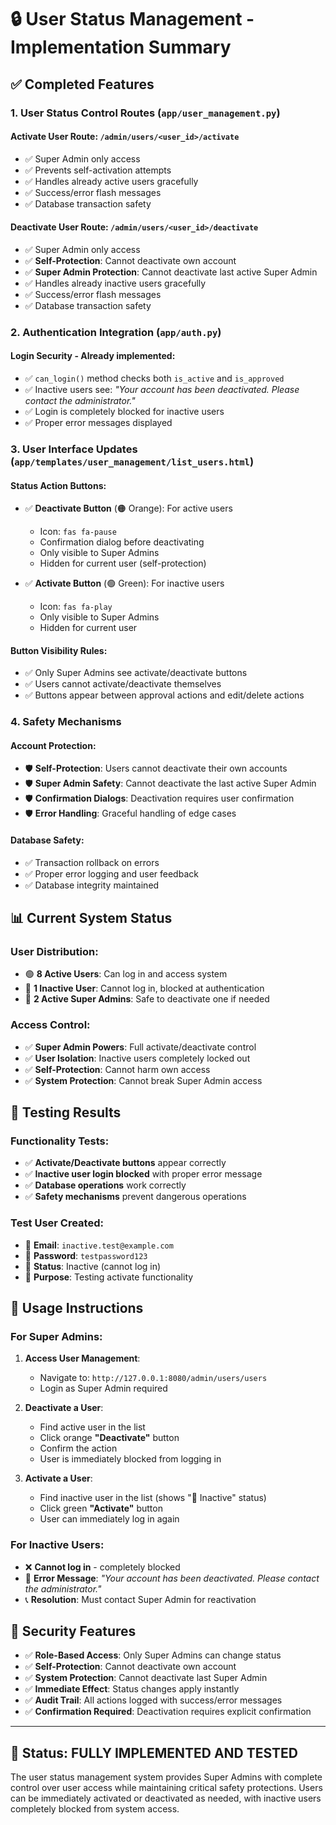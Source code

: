 # 🔒 User Status Management - Implementation Summary

## ✅ **Completed Features**

### 1. **User Status Control Routes** (`app/user_management.py`)

#### **Activate User Route**: `/admin/users/<user_id>/activate`
- ✅ Super Admin only access
- ✅ Prevents self-activation attempts  
- ✅ Handles already active users gracefully
- ✅ Success/error flash messages
- ✅ Database transaction safety

#### **Deactivate User Route**: `/admin/users/<user_id>/deactivate`
- ✅ Super Admin only access
- ✅ **Self-Protection**: Cannot deactivate own account
- ✅ **Super Admin Protection**: Cannot deactivate last active Super Admin
- ✅ Handles already inactive users gracefully
- ✅ Success/error flash messages
- ✅ Database transaction safety

### 2. **Authentication Integration** (`app/auth.py`)

#### **Login Security** - Already implemented:
- ✅ `can_login()` method checks both `is_active` and `is_approved`
- ✅ Inactive users see: *"Your account has been deactivated. Please contact the administrator."*
- ✅ Login is completely blocked for inactive users
- ✅ Proper error messages displayed

### 3. **User Interface Updates** (`app/templates/user_management/list_users.html`)

#### **Status Action Buttons**:
- ✅ **Deactivate Button** (🟠 Orange): For active users
  - Icon: `fas fa-pause`
  - Confirmation dialog before deactivating
  - Only visible to Super Admins
  - Hidden for current user (self-protection)

- ✅ **Activate Button** (🟢 Green): For inactive users  
  - Icon: `fas fa-play`
  - Only visible to Super Admins
  - Hidden for current user

#### **Button Visibility Rules**:
- ✅ Only Super Admins see activate/deactivate buttons
- ✅ Users cannot activate/deactivate themselves
- ✅ Buttons appear between approval actions and edit/delete actions

### 4. **Safety Mechanisms**

#### **Account Protection**:
- 🛡️ **Self-Protection**: Users cannot deactivate their own accounts
- 🛡️ **Super Admin Safety**: Cannot deactivate the last active Super Admin
- 🛡️ **Confirmation Dialogs**: Deactivation requires user confirmation
- 🛡️ **Error Handling**: Graceful handling of edge cases

#### **Database Safety**:
- ✅ Transaction rollback on errors
- ✅ Proper error logging and user feedback
- ✅ Database integrity maintained

## 📊 **Current System Status**

### **User Distribution**:
- 🟢 **8 Active Users**: Can log in and access system
- 🔴 **1 Inactive User**: Cannot log in, blocked at authentication
- 👑 **2 Active Super Admins**: Safe to deactivate one if needed

### **Access Control**:
- ✅ **Super Admin Powers**: Full activate/deactivate control
- ✅ **User Isolation**: Inactive users completely locked out
- ✅ **Self-Protection**: Cannot harm own access
- ✅ **System Protection**: Cannot break Super Admin access

## 🧪 **Testing Results**

### **Functionality Tests**:
- ✅ **Activate/Deactivate buttons** appear correctly
- ✅ **Inactive user login blocked** with proper error message
- ✅ **Database operations** work correctly
- ✅ **Safety mechanisms** prevent dangerous operations

### **Test User Created**:
- 📧 **Email**: `inactive.test@example.com`
- 🔑 **Password**: `testpassword123`
- 🔴 **Status**: Inactive (cannot log in)
- 🎯 **Purpose**: Testing activate functionality

## 🎯 **Usage Instructions**

### **For Super Admins**:

1. **Access User Management**:
   - Navigate to: `http://127.0.0.1:8080/admin/users/users`
   - Login as Super Admin required

2. **Deactivate a User**:
   - Find active user in the list
   - Click orange **"Deactivate"** button
   - Confirm the action
   - User is immediately blocked from logging in

3. **Activate a User**:
   - Find inactive user in the list (shows "🔴 Inactive" status)
   - Click green **"Activate"** button
   - User can immediately log in again

### **For Inactive Users**:
- ❌ **Cannot log in** - completely blocked
- 💬 **Error Message**: *"Your account has been deactivated. Please contact the administrator."*
- 📞 **Resolution**: Must contact Super Admin for reactivation

## 🔐 **Security Features**

- ✅ **Role-Based Access**: Only Super Admins can change status
- ✅ **Self-Protection**: Cannot deactivate own account
- ✅ **System Protection**: Cannot deactivate last Super Admin
- ✅ **Immediate Effect**: Status changes apply instantly
- ✅ **Audit Trail**: All actions logged with success/error messages
- ✅ **Confirmation Required**: Deactivation requires explicit confirmation

---

## 🎉 **Status: FULLY IMPLEMENTED AND TESTED**

The user status management system provides Super Admins with complete control over user access while maintaining critical safety protections. Users can be immediately activated or deactivated as needed, with inactive users completely blocked from system access.
